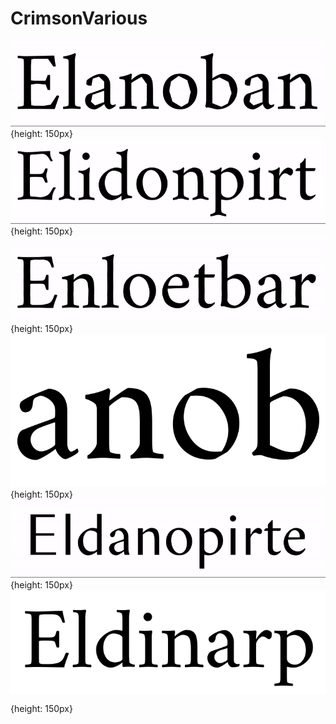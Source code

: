 # CrimsonVarious

![CurvatureBroken](CurvatureBroken/Crimson_CurvatureBroken-VF.gif) {height: 150px}
![CurvatureSerifConcave](CurvatureSerifConcave/Crimson_CurvatureSerifConcave-VF.gif) {height: 150px}
![CurvatureWiggle](CurvatureWiggle/Crimson_CurvatureWiggle-VF.gif) {height: 150px}
![PenModel](PenModel/Crimson_PenModel-VF.gif) {height: 150px}
![SerifLength](SerifLength/Crimson_SerifLength-VF.gif) {height: 150px}
![SerifSpurAngle](SerifSpurAngle/Crimson_SerifSpurAngle-VF.gif) {height: 150px}
